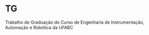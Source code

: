 # TG
Trabalho de Graduação do Curso de Engenharia de Instrumentação, Automação e Robótica da UFABC

